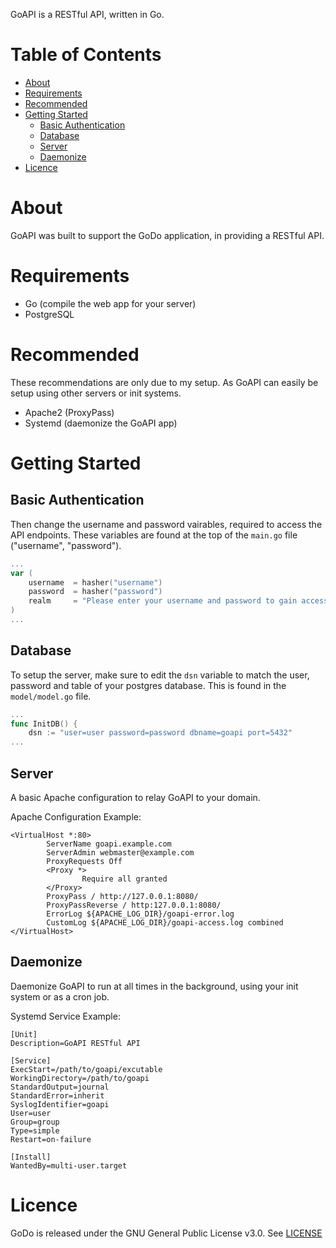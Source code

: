 GoAPI is a RESTful API, written in Go.


# Table of Contents

- [About](#about)
- [Requirements](#requirements)
- [Recommended](#recommended)
- [Getting Started](#getting-started)
  - [Basic Authentication](#basic-authentication)
  - [Database](#database)
  - [Server](#server)
  - [Daemonize](#daemonize)
- [Licence](#licence)

# About

GoAPI was built to support the GoDo application, in providing a RESTful API.

# Requirements

- Go (compile the web app for your server)
- PostgreSQL

# Recommended

These recommendations are only due to my setup. As GoAPI can easily be setup using other servers or init systems.

- Apache2 (ProxyPass)
- Systemd (daemonize the GoAPI app)

# Getting Started

## Basic Authentication

Then change the username and password vairables, required to access the API endpoints. These variables are found at the top of the `main.go` file ("username", "password").

```go
...
var (
    username  = hasher("username")
    password  = hasher("password")
    realm     = "Please enter your username and password to gain access to this API"
)
...
```

## Database

To setup the server, make sure to edit the `dsn` variable to match the user, password and table of your postgres database. This is found in the `model/model.go` file.

```go
...
func InitDB() {
    dsn := "user=user password=password dbname=goapi port=5432"
...
```

## Server

A basic Apache configuration to relay GoAPI to your domain.

Apache Configuration Example:
```
<VirtualHost *:80>
        ServerName goapi.example.com
        ServerAdmin webmaster@example.com
        ProxyRequests Off
        <Proxy *>
                Require all granted
        </Proxy>
        ProxyPass / http://127.0.0.1:8080/
        ProxyPassReverse / http:127.0.0.1:8080/
        ErrorLog ${APACHE_LOG_DIR}/goapi-error.log
        CustomLog ${APACHE_LOG_DIR}/goapi-access.log combined
</VirtualHost>

```

## Daemonize

Daemonize GoAPI to run at all times in the background, using your init system or as a cron job.

Systemd Service Example:

```
[Unit]
Description=GoAPI RESTful API

[Service]
ExecStart=/path/to/goapi/excutable
WorkingDirectory=/path/to/goapi
StandardOutput=journal
StandardError=inherit
SyslogIdentifier=goapi
User=user
Group=group
Type=simple
Restart=on-failure

[Install]
WantedBy=multi-user.target
```

# Licence

GoDo is released under the GNU General Public License v3.0. See [LICENSE](https://github.com/rsHalford/godo/LICENSE)
